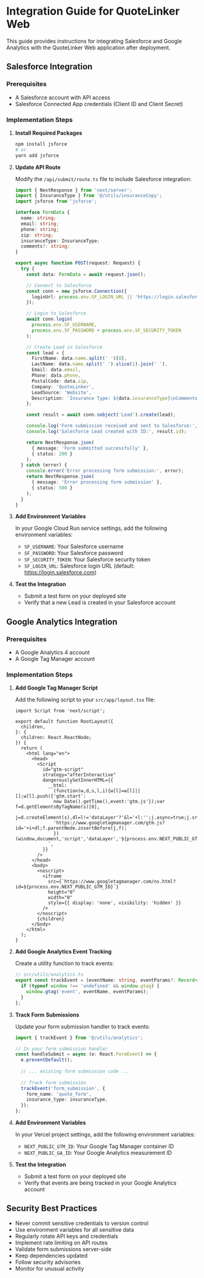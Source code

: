 # Integration Guide for QuoteLinker Web

This guide provides instructions for integrating Salesforce and Google Analytics with the QuoteLinker Web application after deployment.

## Salesforce Integration

### Prerequisites

- A Salesforce account with API access
- Salesforce Connected App credentials (Client ID and Client Secret)

### Implementation Steps

1. **Install Required Packages**

   ```bash
   npm install jsforce
   # or
   yarn add jsforce
   ```

2. **Update API Route**

   Modify the `/api/submit/route.ts` file to include Salesforce integration:

   ```typescript
   import { NextResponse } from 'next/server';
   import { InsuranceType } from '@/utils/insuranceCopy';
   import jsforce from 'jsforce';

   interface FormData {
     name: string;
     email: string;
     phone: string;
     zip: string;
     insuranceType: InsuranceType;
     comments?: string;
   }

   export async function POST(request: Request) {
     try {
       const data: FormData = await request.json();

       // Connect to Salesforce
       const conn = new jsforce.Connection({
         loginUrl: process.env.SF_LOGIN_URL || 'https://login.salesforce.com'
       });

       // Login to Salesforce
       await conn.login(
         process.env.SF_USERNAME,
         process.env.SF_PASSWORD + process.env.SF_SECURITY_TOKEN
       );

       // Create Lead in Salesforce
       const lead = {
         FirstName: data.name.split(' ')[0],
         LastName: data.name.split(' ').slice(1).join(' '),
         Email: data.email,
         Phone: data.phone,
         PostalCode: data.zip,
         Company: 'QuoteLinker',
         LeadSource: 'Website',
         Description: `Insurance Type: ${data.insuranceType}\nComments: ${data.comments || 'None'}`
       };

       const result = await conn.sobject('Lead').create(lead);

       console.log('Form submission received and sent to Salesforce:', data);
       console.log('Salesforce Lead created with ID:', result.id);

       return NextResponse.json(
         { message: 'Form submitted successfully' },
         { status: 200 }
       );
     } catch (error) {
       console.error('Error processing form submission:', error);
       return NextResponse.json(
         { message: 'Error processing form submission' },
         { status: 500 }
       );
     }
   }
   ```

3. **Add Environment Variables**

   In your Google Cloud Run service settings, add the following environment variables:

   - `SF_USERNAME`: Your Salesforce username
   - `SF_PASSWORD`: Your Salesforce password
   - `SF_SECURITY_TOKEN`: Your Salesforce security token
   - `SF_LOGIN_URL`: Salesforce login URL (default: https://login.salesforce.com)

4. **Test the Integration**

   - Submit a test form on your deployed site
   - Verify that a new Lead is created in your Salesforce account

## Google Analytics Integration

### Prerequisites

- A Google Analytics 4 account
- A Google Tag Manager account

### Implementation Steps

1. **Add Google Tag Manager Script**

   Add the following script to your `src/app/layout.tsx` file:

   ```tsx
   import Script from 'next/script';

   export default function RootLayout({
     children,
   }: {
     children: React.ReactNode;
   }) {
     return (
       <html lang="en">
         <head>
           <Script
             id="gtm-script"
             strategy="afterInteractive"
             dangerouslySetInnerHTML={{
               __html: `
                 (function(w,d,s,l,i){w[l]=w[l]||[];w[l].push({'gtm.start':
                 new Date().getTime(),event:'gtm.js'});var f=d.getElementsByTagName(s)[0],
                 j=d.createElement(s),dl=l!='dataLayer'?'&l='+l:'';j.async=true;j.src=
                 'https://www.googletagmanager.com/gtm.js?id='+i+dl;f.parentNode.insertBefore(j,f);
                 })(window,document,'script','dataLayer','${process.env.NEXT_PUBLIC_GTM_ID}');
               `,
             }}
           />
         </head>
         <body>
           <noscript>
             <iframe
               src={`https://www.googletagmanager.com/ns.html?id=${process.env.NEXT_PUBLIC_GTM_ID}`}
               height="0"
               width="0"
               style={{ display: 'none', visibility: 'hidden' }}
             />
           </noscript>
           {children}
         </body>
       </html>
     );
   }
   ```

2. **Add Google Analytics Event Tracking**

   Create a utility function to track events:

   ```typescript
   // src/utils/analytics.ts
   export const trackEvent = (eventName: string, eventParams?: Record<string, any>) => {
     if (typeof window !== 'undefined' && window.gtag) {
       window.gtag('event', eventName, eventParams);
     }
   };
   ```

3. **Track Form Submissions**

   Update your form submission handler to track events:

   ```typescript
   import { trackEvent } from '@/utils/analytics';

   // In your form submission handler
   const handleSubmit = async (e: React.FormEvent) => {
     e.preventDefault();
     
     // ... existing form submission code ...
     
     // Track form submission
     trackEvent('form_submission', {
       form_name: 'quote_form',
       insurance_type: insuranceType,
     });
   };
   ```

4. **Add Environment Variables**

   In your Vercel project settings, add the following environment variables:

   - `NEXT_PUBLIC_GTM_ID`: Your Google Tag Manager container ID
   - `NEXT_PUBLIC_GA_ID`: Your Google Analytics measurement ID

5. **Test the Integration**

   - Submit a test form on your deployed site
   - Verify that events are being tracked in your Google Analytics account

## Security Best Practices

- Never commit sensitive credentials to version control
- Use environment variables for all sensitive data
- Regularly rotate API keys and credentials
- Implement rate limiting on API routes
- Validate form submissions server-side
- Keep dependencies updated
- Follow security advisories
- Monitor for unusual activity 